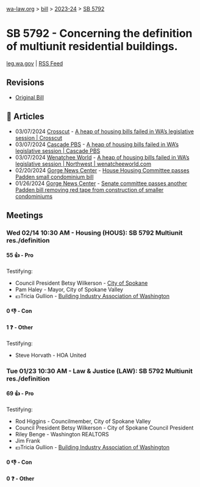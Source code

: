 [wa-law.org](/) > [bill](/bill/) > [2023-24](/bill/2023-24/) > [SB 5792](/bill/2023-24/sb/5792/)

# SB 5792 - Concerning the definition of multiunit residential buildings.
[leg.wa.gov](https://app.leg.wa.gov/billsummary?BillNumber=5792&Year=2023&Initiative=false) | [RSS Feed](./rss.xml)

## Revisions
* [Original Bill](1/)

## 📰 Articles
* 03/07/2024 [Crosscut](/org/crosscut/) - [A heap of housing bills failed in WA’s legislative session | Crosscut](https://crosscut.com/politics/2024/03/heap-housing-bills-failed-was-legislative-session#:~:text=Senate%20Bill%205792)
* 03/07/2024 [Cascade PBS](/org/cascade_pbs/) - [A heap of housing bills failed in WA’s legislative session | Cascade PBS](https://www.cascadepbs.org/politics/2024/03/heap-housing-bills-failed-was-legislative-session#:~:text=Senate%20Bill%205792)
* 03/07/2024 [Wenatchee World](/org/wenatchee_world/) - [A heap of housing bills failed in WA’s legislative session | Northwest | wenatcheeworld.com](https://www.wenatcheeworld.com/news/northwest/a-heap-of-housing-bills-failed-in-wa-s-legislative-session/article_2da5dd3a-dccf-11ee-b530-fb674c849926.html#:~:text=Senate%20Bill%205792)
* 02/20/2024 [Gorge News Center](/org/gorge_news_center/) - [House Housing Committee passes Padden small condominium bill](https://gorgenewscenter.com/2024/02/20/house-housing-committee-passes-padden-small-condominium-bill/#:~:text=Senate%20Bill%205792)
* 01/26/2024 [Gorge News Center](/org/gorge_news_center/) - [Senate committee passes another Padden bill removing red tape from construction of smaller condominiums](https://gorgenewscenter.com/2024/01/26/senate-committee-passes-another-padden-bill-removing-red-tape-from-construction-of-smaller-condominiums/#:~:text=Senate%20Bill%205792)

## Meetings
### Wed 02/14 10:30 AM - Housing (HOUS): SB 5792 Multiunit res./definition
#### 55 👍 - Pro
Testifying:
* Council President Betsy Wilkerson - [City of Spokane](/org/city_of_spokane/)
* Pam Haley - Mayor, City of Spokane Valley
* 💵Tricia Gullion - [Building Industry Association of Washington](/org/building_industry_association_of_washington/)

#### 0 👎 - Con

#### 1 ❓ - Other
Testifying:
* Steve Horvath - HOA United

### Tue 01/23 10:30 AM - Law & Justice (LAW): SB 5792 Multiunit res./definition
#### 69 👍 - Pro
Testifying:
* Rod Higgins - Councilmember, City of Spokane Valley
* Council President Betsy Wilkerson - City of Spokane Council President
* Riley Benge - Washington REALTORS
* Jim Frank
* 💵Tricia Gullion - [Building Industry Association of Washington](/org/building_industry_association_of_washington/)

#### 0 👎 - Con

#### 0 ❓ - Other
